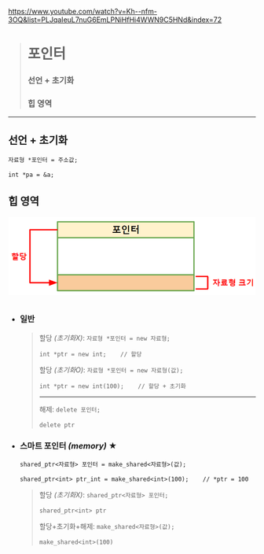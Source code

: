 https://www.youtube.com/watch?v=Kh--nfm-3OQ&list=PLJqaIeuL7nuG6EmLPNiHfHi4WWN9C5HNd&index=72
># 포인터
> 
>### 선언 + 초기화
>### 힙 영역
---

## 선언 + 초기화
`자료형 *포인터 = 주소값;`
```angular2html
int *pa = &a;
```

## 힙 영역
###### <img src = 'img/힙 영역.png'>
+ ### 일반
  >할당 *(초기화X)*: `자료형 *포인터 = new 자료형;`
  >```
  >int *ptr = new int;    // 할당
  >```
  >
  >할당 *(초기화O)*: `자료형 *포인터 = new 자료형(값);`
  >```
  >int *ptr = new int(100);    // 할당 + 초기화
  >```
  >
  >---
  > 
  >해제: `delete 포인터;`
  >```
  >delete ptr
  >```

+ ### 스마트 포인터 *(memory)* ★
  `shared_ptr<자료형> 포인터 = make_shared<자료형>(값);`
  ```
  shared_ptr<int> ptr_int = make_shared<int>(100);    // *ptr = 100
  ``` 
  >할당 *(초기화X)*: `shared_ptr<자료형> 포인터;`
  >```
  >shared_ptr<int> ptr
  >```
  >
  >할당+초기화+해제: `make_shared<자료형>(값);`
  >```
  >make_shared<int>(100)
  >``` 

